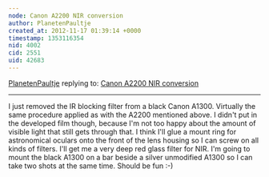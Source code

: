 ```yaml
---
node: Canon A2200 NIR conversion
author: PlanetenPaultje
created_at: 2012-11-17 01:39:14 +0000
timestamp: 1353116354
nid: 4002
cid: 2551
uid: 42683
---
```




[PlanetenPaultje](../profile/PlanetenPaultje) replying to: [Canon A2200 NIR conversion](../notes/nedhorning/9-25-2012/canon-a2200-nir-conversion)

----
I just removed the IR blocking filter from a black Canon A1300. Virtually the same procedure applied as with the A2200 mentioned above. I didn't put in the developed film though, because I'm not too happy about the amount of visible light that still gets through that. I think I'll glue a mount ring for astronomical oculars onto the front of the lens housing so I can screw on all kinds of filters. I'll get me a very deep red glass filter for NIR. 
I'm going to mount the black A1300 on a bar beside a silver unmodified A1300 so I can take two shots at the same time. Should be fun :-)